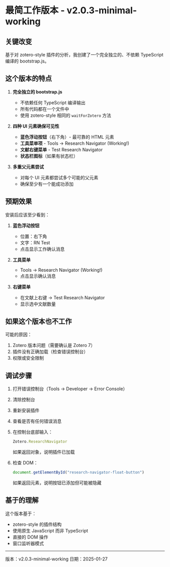 # 最简工作版本 - v2.0.3-minimal-working

## 关键改变

基于对 zotero-style 插件的分析，我创建了一个完全独立的、不依赖 TypeScript 编译的 bootstrap.js。

## 这个版本的特点

1. **完全独立的 bootstrap.js**
   - 不依赖任何 TypeScript 编译输出
   - 所有代码都在一个文件中
   - 使用 zotero-style 相同的 `waitForZotero` 方法

2. **四种 UI 元素确保可见性**
   - **蓝色浮动按钮**（右下角）- 最可靠的 HTML 元素
   - **工具菜单项** - Tools → Research Navigator (Working!)
   - **文献右键菜单** - Test Research Navigator
   - **状态栏图标**（如果有状态栏）

3. **多重父元素尝试**
   - 对每个 UI 元素都尝试多个可能的父元素
   - 确保至少有一个能成功添加

## 预期效果

安装后应该至少看到：

1. **蓝色浮动按钮**
   - 位置：右下角
   - 文字：RN Test
   - 点击显示工作确认消息

2. **工具菜单**
   - Tools → Research Navigator (Working!)
   - 点击显示确认消息

3. **右键菜单**
   - 在文献上右键 → Test Research Navigator
   - 显示选中文献数量

## 如果这个版本也不工作

可能的原因：
1. Zotero 版本问题（需要确认是 Zotero 7）
2. 插件没有正确加载（检查错误控制台）
3. 权限或安全限制

## 调试步骤

1. 打开错误控制台（Tools → Developer → Error Console）
2. 清除控制台
3. 重新安装插件
4. 查看是否有任何错误消息

5. 在控制台底部输入：
   ```javascript
   Zotero.ResearchNavigator
   ```
   如果返回对象，说明插件已加载

6. 检查 DOM：
   ```javascript
   document.getElementById("research-navigator-float-button")
   ```
   如果返回元素，说明按钮已添加但可能被隐藏

## 基于的理解

这个版本基于：
- zotero-style 的插件结构
- 使用原生 JavaScript 而非 TypeScript
- 直接的 DOM 操作
- 窗口监听器模式

---
版本：v2.0.3-minimal-working
日期：2025-01-27